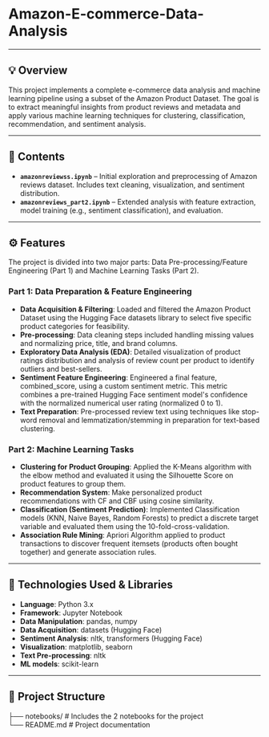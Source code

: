 # Amazon-E-commerce-Data-Analysis


---


## 💡 Overview

This project implements a complete e-commerce data analysis and machine learning pipeline using a subset of the Amazon Product Dataset. The goal is to extract meaningful insights from product reviews and metadata and apply various machine learning techniques for clustering, classification, recommendation, and sentiment analysis.


---


## 📂 Contents

- **`amazonreviewss.ipynb`** – Initial exploration and preprocessing of Amazon reviews dataset. Includes text cleaning, visualization, and sentiment distribution.
- **`amazonreviews_part2.ipynb`** – Extended analysis with feature extraction, model training (e.g., sentiment classification), and evaluation.


---


## ⚙️ Features

The project is divided into two major parts: Data Pre-processing/Feature Engineering (Part 1) and Machine Learning Tasks (Part 2).

### Part 1: Data Preparation & Feature Engineering

- **Data Acquisition & Filtering**:	Loaded and filtered the Amazon Product Dataset using the Hugging Face datasets library to select five specific product categories for feasibility.
- **Pre-processing**:	Data cleaning steps included handling missing values and normalizing price, title, and brand columns.
- **Exploratory Data Analysis (EDA)**: Detailed visualization of product ratings distribution and analysis of review count per product to identify outliers and best-sellers.
- **Sentiment Feature Engineering**: Engineered a final feature, combined_score, using a custom sentiment metric. This metric combines a pre-trained Hugging Face sentiment model's confidence with the normalized
  numerical user rating (normalized 0 to 1).
- **Text Preparation**:	Pre-processed review text using techniques like stop-word removal and lemmatization/stemming in preparation for text-based clustering.

### Part 2: Machine Learning Tasks

- **Clustering for Product Grouping**: Applied the K-Means algorithm with the elbow method and evaluated it using the Silhouette Score on product features to group them.
- **Recommendation System**: Make personalized product recommendations with CF and CBF using cosine similarity.
- **Classification (Sentiment Prediction)**:	Implemented Classification models (KNN, Naive Bayes, Random Forests) to predict a discrete target variable and evaluated them using the 10-fold-cross-validation.
- **Association Rule Mining**: Apriori Algorithm applied to product transactions to discover frequent itemsets (products often bought together) and generate association rules.


---


## 🧰 Technologies Used & Libraries
- **Language**: Python 3.x  
- **Framework**: Jupyter Notebook  
- **Data Manipulation**: pandas, numpy
- **Data Acquisition**: datasets (Hugging Face) 
- **Sentiment Analysis**: nltk, transformers (Hugging Face) 
- **Visualization**: matplotlib, seaborn 
- **Text Pre-processing**: nltk  
- **ML models**: scikit-learn

---


## 📂 Project Structure

├── notebooks/      # Includes the 2 notebooks for the project  
└── README.md       # Project documentation
